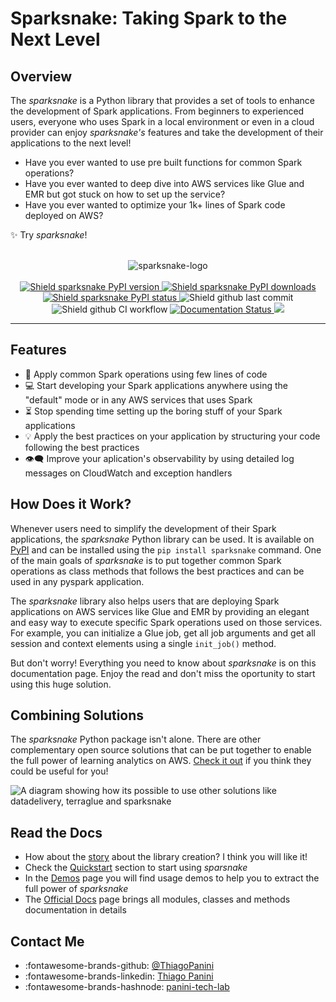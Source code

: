 # Sparksnake: Taking Spark to the Next Level

## Overview

The *sparksnake* is a Python library that provides a set of tools to enhance the development of Spark applications. From beginners to experienced users, everyone who uses Spark in a local environment or even in a cloud provider can enjoy *sparksnake's* features and take the development of their applications to the next level!

- Have you ever wanted to use pre built functions for common Spark operations?
- Have you ever wanted to deep dive into AWS services like Glue and EMR but got stuck on how to set up the service?
- Have you ever wanted to optimize your 1k+ lines of Spark code deployed on AWS?

✨ Try *sparksnake*!


<div align="center">
    <br><img src="https://github.com/ThiagoPanini/sparksnake/blob/main/docs/assets/imgs/header-readme.png?raw=true" alt="sparksnake-logo">
</div>


<div align="center">  
  <br>
  <a href="https://pypi.org/project/sparksnake/">
    <img src="https://img.shields.io/pypi/v/sparksnake?color=purple" alt="Shield sparksnake PyPI version">
  </a>

  <a href="https://pypi.org/project/sparksnake/">
    <img src="https://img.shields.io/pypi/dm/sparksnake?color=purple" alt="Shield sparksnake PyPI downloads">
  </a>

  <a href="https://pypi.org/project/sparksnake/">
    <img src="https://img.shields.io/pypi/status/sparksnake?color=purple" alt="Shield sparksnake PyPI status">
  </a>
  
  <img src="https://img.shields.io/github/last-commit/ThiagoPanini/sparksnake?color=purple" alt="Shield github last commit">

  <br>
  
  <img src="https://img.shields.io/github/actions/workflow/status/ThiagoPanini/sparksnake/ci-main.yml?label=ci" alt="Shield github CI workflow">

  <a href='https://sparksnake.readthedocs.io/pt/latest/?badge=latest'>
    <img src='https://readthedocs.org/projects/sparksnake/badge/?version=latest' alt='Documentation Status' />
  </a>

  <a href="https://codecov.io/gh/ThiagoPanini/sparksnake" > 
    <img src="https://codecov.io/gh/ThiagoPanini/sparksnake/branch/main/graph/badge.svg?token=zSdFO9jkD8"/> 
  </a>

</div>

___


## Features

- 🤖 Apply common Spark operations using few lines of code
- 💻 Start developing your Spark applications anywhere using the "default" mode or in any AWS services that uses Spark
- ⏳ Stop spending time setting up the boring stuff of your Spark applications
- 💡 Apply the best practices on your application by structuring your code following the best practices
- 👁️‍🗨️ Improve your aplication's observability by using detailed log messages on CloudWatch and exception handlers


## How Does it Work?

Whenever users need to simplify the development of their Spark applications, the *sparksnake* Python library can be used. It is available on [PyPI](https://pypi.org/project/sparksnake/) and can be installed using the `pip install sparksnake` command. One of the main goals of *sparksnake* is to put together common Spark operations as class methods that follows the best practices and can be used in any pyspark application.

The *sparksnake* library also helps users that are deploying Spark applications on AWS services like Glue and EMR by providing an elegant and easy way to execute specific Spark operations used on those services. For example, you can initialize a Glue job, get all job arguments and get all session and context elements using a single `init_job()` method.

But don't worry! Everything you need to know about *sparksnake* is on this documentation page. Enjoy the read and don't miss the oportunity to start using this huge solution.

## Combining Solutions

The *sparksnake* Python package isn't alone. There are other complementary open source solutions that can be put together to enable the full power of learning analytics on AWS. [Check it out](https://github.com/ThiagoPanini) if you think they could be useful for you!

![A diagram showing how its possible to use other solutions like datadelivery, terraglue and sparksnake](https://github.com/ThiagoPanini/datadelivery/blob/main/docs/assets/imgs/products-overview-v2.png?raw=true)

## Read the Docs

- How about the [story](story.md) about the library creation? I think you will like it!
- Check the [Quickstart](./quickstart/basic-tutorial.md) section to start using *sparsnake*
- In the [Demos](./demos/lib-structure.md) page you will find usage demos to help you to extract the full power of *sparksnake*
- The [Official Docs](./mkdocstrings/gluejobmanager.md) page brings all modules, classes and methods documentation in details

## Contact Me

- :fontawesome-brands-github: [@ThiagoPanini](https://github.com/ThiagoPanini)
- :fontawesome-brands-linkedin: [Thiago Panini](https://www.linkedin.com/in/thiago-panini/)
- :fontawesome-brands-hashnode: [panini-tech-lab](https://panini.hashnode.dev/)
